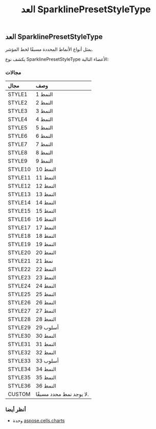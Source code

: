 ﻿---
title: العد SparklinePresetStyleType
second_title: Aspose.Cells for Python via .NET API المراجع
description:
type: docs
weight: 620
url: /ar/python-net/aspose.cells.charts/sparklinepresetstyletype/
is_root: false
---
##  العد SparklinePresetStyleType
يمثل أنواع الأنماط المحددة مسبقًا لخط المؤشر.



يكشف نوع SparklinePresetStyleType الأعضاء التالية:

###  مجالات
| مجال| وصف|
| :- | :- |
| STYLE1 | النمط 1|
| STYLE2 | النمط 2|
| STYLE3 | النمط 3|
| STYLE4 | النمط 4|
| STYLE5 | النمط 5|
| STYLE6 | النمط 6|
| STYLE7 | النمط 7|
| STYLE8 | النمط 8|
| STYLE9 | النمط 9|
| STYLE10 | النمط 10|
| STYLE11 | النمط 11|
| STYLE12 | النمط 12|
| STYLE13 | النمط 13|
| STYLE14 | النمط 14|
| STYLE15 | النمط 15|
| STYLE16 | النمط 16|
| STYLE17 | النمط 17|
| STYLE18 | النمط 18|
| STYLE19 | النمط 19|
| STYLE20 | النمط 20|
| STYLE21 | نمط 21|
| STYLE22 | النمط 22|
| STYLE23 | النمط 23|
| STYLE24 | النمط 24|
| STYLE25 | النمط 25|
| STYLE26 | النمط 26|
| STYLE27 | النمط 27|
| STYLE28 | النمط 28|
| STYLE29 | أسلوب 29|
| STYLE30 | النمط 30|
| STYLE31 | النمط 31|
| STYLE32 | النمط 32|
| STYLE33 | أسلوب 33|
| STYLE34 | النمط 34|
| STYLE35 | النمط 35|
| STYLE36 | النمط 36|
| CUSTOM |لا يوجد نمط محدد مسبقًا.|



###  أنظر أيضا
* وحدة [aspose.cells.charts](..)
